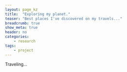 ```yaml
---
layout: page_kz
title:  "Exploring my planet."
teaser: "Best places I've discovered on my travels..."
breadcrumb: true
show_meta: true
header: no
categories:
    - research
tags:
    - project
---
```


Traveling...